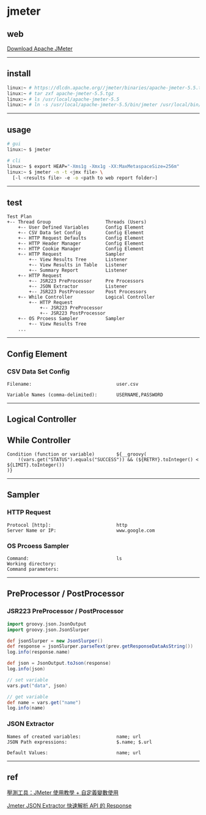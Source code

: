 # jmeter


## web

[Download Apache JMeter](https://jmeter.apache.org/download_jmeter.cgi)


---

## install

```bash
linux:~ # https://dlcdn.apache.org//jmeter/binaries/apache-jmeter-5.5.tgz
linux:~ # tar zxf apache-jmeter-5.5.tgz
linux:~ # ls /usr/local/apache-jmeter-5.5
linux:~ # ln -s /usr/local/apache-jmeter-5.5/bin/jmeter /usr/local/bin/jmeter
```


---

## usage

```bash
# gui
linux:~ $ jmeter

# cli
linux:~ $ export HEAP="-Xms1g -Xmx1g -XX:MaxMetaspaceSize=256m"
linux:~ $ jmeter -n -t <jmx file> \
  [-l <results file> -e -o <path to web report folder>]
```


---

## test

```
Test Plan
+-- Thread Group                    Threads (Users)
    +-- User Defined Variables      Config Element
    +-- CSV Data Set Config         Config Element
    +-- HTTP Request Defaults       Config Element
    +-- HTTP Header Manager         Config Element
    +-- HTTP Cookie Manager         Config Element
    +-- HTTP Request                Sampler
        +-- View Results Tree       Listener
        +-- View Results in Table   Listener
        +-- Summary Report          Listener
    +-- HTTP Request
        +-- JSR223 PreProcessor     Pre Processors
        +-- JSON Extractor          Listener
        +-- JSR223 PostProcessor    Post Processors
    +-- While Controller            Logical Controller
        +-- HTTP Request
            +-- JSR223 PreProcessor
            +-- JSR223 PostProcessor
    +-- OS Prcoess Sampler          Sampler
        +-- View Results Tree
    ...
```


---

## Config Element

### CSV Data Set Config

```
Filename:                               user.csv

Variable Names (comma-delimited):       USERNAME,PASSWORD
```


---

## Logical Controller

## While Controller

```
Condition (function or variable)        ${__groovy(
	!(vars.get("STATUS").equals("SUCCESS")) && (${RETRY}.toInteger() < ${LIMIT}.toInteger())
)}
```


---

## Sampler

### HTTP Request

```
Protocol [http]:                        http
Server Name or IP:                      www.google.com
```


### OS Prcoess Sampler

```
Command:                                ls
Working directory:
Command parameters:
```


---

## PreProcessor / PostProcessor

### JSR223 PreProcessor / PostProcessor

```groovy
import groovy.json.JsonOutput
import groovy.json.JsonSlurper

def jsonSlurper = new JsonSlurper()
def response = jsonSlurper.parseText(prev.getResponseDataAsString())
log.info(response.name)

def json = JsonOutput.toJson(response)
log.info(json)

// set variable
vars.put("data", json)

// get variable
def name = vars.get("name")
log.info(name)
```


### JSON Extractor

```
Names of created variables:             name; url
JSON Path expressions:                  $.name; $.url

Default Values:                         name; url
```


---

## ref

[壓測工具：JMeter 使用教學 + 自定義變數使用
](https://yuanchieh.page/posts/2021/2021-06-26-jmeter-%E4%BD%BF%E7%94%A8%E6%95%99%E5%AD%B8-+-%E8%87%AA%E5%AE%9A%E7%BE%A9%E8%AE%8A%E6%95%B8%E4%BD%BF%E7%94%A8/)

[Jmeter JSON Extractor 快速解析 API 的 Response](https://bingdoal.github.io/others/2020/12/jmeter-json-extractor/)

